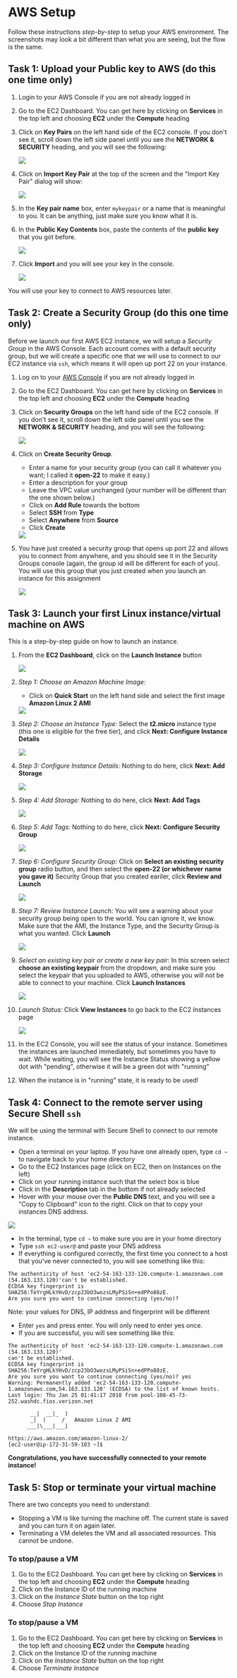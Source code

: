# AWS Setup

Follow these instructions _step-by-step_ to setup your AWS environment. The screenshots may look a bit different than what you are seeing, but the flow is the same.


## Task 1: Upload your Public key to AWS (do this one time only)

1. Login to your AWS Console if you are not already logged in
1. Go to the EC2 Dashboard. You can get here by clicking on **Services** in the top left and choosing **EC2** under the **Compute** heading
1. Click on **Key Pairs** on the left hand side of the EC2 console. If you don't see it, scroll down the left side panel until you see the **NETWORK & SECURITY** heading, and you will see the following:

	<img src='img/create-keypair-1.png'>

1. Click on **Import Key Pair** at the top of the screen and the "Import Key Pair" dialog will show:

	<img src='img/create-keypair-2.png'>

1. In the **Key pair name** box, enter `mykeypair` or a name that is meaningful to you. It can be anything, just make sure you know what it is.
1. In the **Public Key Contents** box, paste the contents of the **public key** that you got before.

	<img src='img/create-keypair-3.png'>

1. Click **Import** and you will see your key in the console.

	<img src='img/create-keypair-4.png'>

You will use your key to connect to AWS resources later.


## Task 2: Create a Security Group (do this one time only)

Before we launch our first AWS EC2 instance, we will setup a _Security Group_ in the AWS Console. Each account comes with a default security group, but we will create a specific one that we will use to connect to our EC2 instance via `ssh`, which means it will open up port 22 on your instance.

1. Log on to your [AWS Console](https://console.aws.amazon.com/) if you are not already logged in
1. Go to the EC2 Dashboard. You can get here by clicking on **Services** in the top left and choosing **EC2** under the **Compute** heading
1. Click on **Security Groups** on the left hand side of the EC2 console. If you don't see it, scroll down the left side panel until you see the **NETWORK & SECURITY** heading, and you will see the following:

	<img src='img/create-security-group.png'>

1. Click on **Create Security Group**. 
	* Enter a name for your security group (you can call it whatever you want; I called it **open-22** to make it easy.) 
	* Enter a description for your group
	* Leave the VPC value unchanged (your number will be different than the one shown below.)
	* Click on **Add Rule** towards the bottom
	* Select **SSH** from **Type**
	* Select **Anywhere** from **Source**
	* Click **Create**

	<img src='img/security-group-settings.png'>

1. You have just created a security group that opens up port 22 and allows you to connect from anywhere, and you should see it in the Security Groups console (again, the group id will be different for each of you). You will use this group that you just created when you launch an instance for this assignment

	<img src='img/security-group-console.png'>


## Task 3: Launch your first Linux instance/virtual machine on AWS

This is a step-by-step guide on how to launch an instance.

1. From the **EC2 Dashboard**, click on the **Launch Instance** button

	<img src='img/launch-instance-01.png'>

2. _Step 1: Choose an Amazon Machine Image:_ 

	* Click on **Quick Start** on the left hand side and select the first image **Amazon Linux 2 AMI**

	<img src='img/launch-instance-02.png'>


1. _Step 2: Choose an Instance Type:_ Select the **t2.micro** instance type (this one is eligible for the free tier), and click **Next: Configure Instance Details**

	<img src='img/launch-instance-03.png'>

1. _Step 3: Configure Instance Details:_ Nothing to do here, click **Next: Add Storage**

	<img src='img/launch-instance-04.png'>

1. _Step 4: Add Storage:_ Nothing to do here, click **Next: Add Tags**

	<img src='img/launch-instance-05.png'>

1. _Step 5: Add Tags:_ Nothing to do here, click **Next: Configure Security Group**

	<img src='img/launch-instance-06.png'>

1. _Step 6: Configure Security Group:_ Click on **Select an existing security group** radio button, and then select the **open-22 (or whichever name you gave it)** Security Group that you created eariler, click **Review and Launch**

	<img src='img/launch-instance-07.png'>

1. _Step 7: Review Instance Launch:_ You will see a warning about your security group being open to the world. You can ignore it, we know. Make sure that the AMI, the Instance Type, and the Security Group is what you wanted. Click **Launch**

	<img src='img/launch-instance-08.png'>

1. _Select an existing key pair or create a new key pair:_ In this screen select **choose an existing keypair** from the dropdown, and make sure you select the keypair that you uploaded to AWS, otherwise you will not be able to connect to your machine. Click **Launch Instances**

	<img src='img/launch-instance-09.png'>

1. _Launch Status:_ Click **View Instances** to go back to the EC2 Instances page

	<img src='img/launch-instance-10.png'>

1. In the EC2 Console, you will see the status of your instance. Sometimes the instances are launched immediately, but sometimes you have to wait. While waiting, you will see the Instance Status showing a yellow dot with "pending", otherwise it will be a green dot with "running"

1. When the instance is in "running" state, it is ready to be used!

## Task 4: Connect to the remote server using Secure Shell `ssh`

We will be using the terminal with Secure Shell to connect to our remote instance. 

* Open a terminal on your laptop. If you have one already open, type `cd ~` to navigate back to your home directory
* Go to the EC2 Instances page (click on EC2, then on Instances on the left)
* Click on your running instance such that the select box is blue
* Click in the **Description** tab in the bottom if not already selected
* Hover with your mouse over the **Public DNS** text, and you will see a "Copy to Clipboard" icon to the right. Click on that to copy your instances DNS address.

<img src='img/ec2-running.png'>

* In the terminal, type `cd ~` to make sure you are in your home directory
* Type `ssh ec2-user@` and paste your DNS address
* If everything is configured correctly, the first time you connect to a host that you've never connected to, you will see something like this:

```
The authenticity of host 'ec2-54-163-133-120.compute-1.amazonaws.com 
(54.163.133.120)'can't be established.
ECDSA key fingerprint is SHA256:TeYrgHLkYHvD/zcp23bO3wozsLMyPSiSn+edPPo88zE.
Are you sure you want to continue connecting (yes/no)?
```
Note: your values for DNS, IP address and fingerprint will be different

* Enter `yes` and press enter. You will only need to enter yes once.
* If you are successful, you will see something like this:

```
The authenticity of host 'ec2-54-163-133-120.compute-1.amazonaws.com (54.163.133.120)' 
can't be established.
ECDSA key fingerprint is SHA256:TeYrgHLkYHvD/zcp23bO3wozsLMyPSiSn+edPPo88zE.
Are you sure you want to continue connecting (yes/no)? yes
Warning: Permanently added 'ec2-54-163-133-120.compute-1.amazonaws.com,54.163.133.120' (ECDSA) to the list of known hosts.
Last login: Thu Jan 25 01:41:17 2018 from pool-108-45-73-252.washdc.fios.verizon.net

       __|  __|_  )
       _|  (     /   Amazon Linux 2 AMI
      ___|\___|___|

https://aws.amazon.com/amazon-linux-2/
[ec2-user@ip-172-31-59-103 ~]$
```
**Congratulations, you have successfully connected to your remote instance!**

## Task 5: Stop or terminate your virtual machine

There are two concepts you need to understand:

* Stopping a VM is like turning the machine off. The current state is saved and you can turn it on again later.
* Terminating a VM deletes the VM and all associated resources. This cannot be undone.

### To stop/pause a VM

1. Go to the EC2 Dashboard. You can get here by clicking on **Services** in the top left and choosing **EC2** under the **Compute** heading
2. Click on the Instance ID of the running machine
3. Click on the _Instance State_ button on the top right
4. Choose _Stop Instance_

### To stop/pause a VM

1. Go to the EC2 Dashboard. You can get here by clicking on **Services** in the top left and choosing **EC2** under the **Compute** heading
2. Click on the Instance ID of the running machine
3. Click on the _Instance State_ button on the top right
4. Choose _Terminate Instance_



